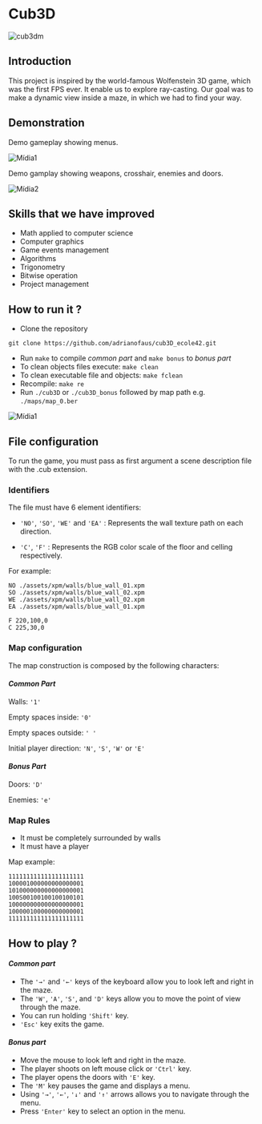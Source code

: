 # __Cub3D__

![cub3dm](https://user-images.githubusercontent.com/81260589/193924497-8023cfb2-59fe-4447-adcc-3271828a182a.png)

## __Introduction__

This project is inspired by the world-famous Wolfenstein 3D game, which
was the first FPS ever. It enable us to explore ray-casting. Our goal was to
make a dynamic view inside a maze, in which we had to find your way.

## __Demonstration__

Demo gameplay showing menus.

![Mídia1](https://user-images.githubusercontent.com/63206471/196565968-0f375a13-efb8-4d3c-8aa5-bc9c982938c1.gif)

Demo gamplay showing weapons, crosshair, enemies and doors.

![Mídia2](https://user-images.githubusercontent.com/63206471/196566020-639a7e20-4002-444d-858b-f84def43266d.gif)

## __Skills that we have improved__

- Math applied to computer science
- Computer graphics
- Game events management
- Algorithms
- Trigonometry
- Bitwise operation
- Project management

## __How to run it ?__

- Clone the repository
````
git clone https://github.com/adrianofaus/cub3D_ecole42.git
````
- Run `make` to compile _common part_ and `make bonus` to _bonus part_
- To clean objects files execute: `make clean`
- To clean executable file and objects: `make fclean`
- Recompile: `make re`
- Run `./cub3D` or `./cub3D_bonus` followed by map path e.g. `./maps/map_0.ber`

![Mídia1](https://user-images.githubusercontent.com/63206471/196570728-1f16241c-5569-44e3-88d9-acc6a17e749e.gif)

## __File configuration__

To run the game, you must pass as first argument a scene description file with the .cub
extension.

### __Identifiers__

The file must have 6 element identifiers:

- `'NO'`, `'SO'`, `'WE'` and `'EA'` : Represents the wall texture path on each direction.

- `'C'`, `'F'` : Represents the RGB color scale of the floor and celling respectively.

For example:

````
NO ./assets/xpm/walls/blue_wall_01.xpm
SO ./assets/xpm/walls/blue_wall_02.xpm
WE ./assets/xpm/walls/blue_wall_02.xpm
EA ./assets/xpm/walls/blue_wall_01.xpm

F 220,100,0
C 225,30,0
````

### __Map configuration__

The map construction is composed by the following characters:

#### _Common Part_

Walls: `'1'`

Empty spaces inside: `'0'`

Empty spaces outside: `' '`

Initial player direction: `'N'`, `'S'`, `'W'` or `'E'`

#### _Bonus Part_

Doors: `'D'`

Enemies: `'e'`

### __Map Rules__

- It must be completely surrounded by walls
- It must have a player

Map example:

````
111111111111111111111
100001000000000000001
101000000000000000001
100S00100100100100101
100000000000000000001
100000100000000000001
111111111111111111111
````

## __How to play__ ?

#### _Common part_

- The `'→'` and `'←'`  keys of the keyboard allow you to look left and
right in the maze.
- The `'W'`, `'A'`, `'S'`, and `'D'` keys allow you to move the point of view through
the maze.
- You can run holding `'Shift'` key.
- `'Esc'` key exits the game.

#### _Bonus part_

- Move the mouse to look left and right in the maze.
- The player shoots on left mouse click or `'Ctrl'` key. 
- The player opens the doors with `'E'` key.
- The `'M'` key pauses the game and displays a menu.
- Using `'→'`, `'←'`, `'↓'` and `'↑'` arrows allows you to navigate through the menu.
- Press `'Enter'` key to select an option in the menu.
